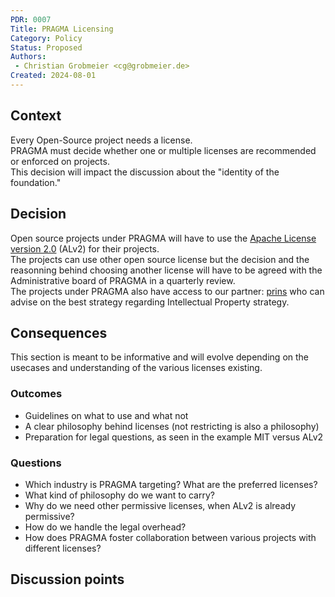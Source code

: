 ```yaml
---
PDR: 0007
Title: PRAGMA Licensing
Category: Policy
Status: Proposed 
Authors:
 - Christian Grobmeier <cg@grobmeier.de>
Created: 2024-08-01
---
```


## Context

Every Open-Source project needs a license.  
PRAGMA must decide whether one or multiple licenses are recommended or enforced on projects.  
This decision will impact the discussion about the "identity of the foundation."

## Decision

Open source projects under PRAGMA will have to use the [Apache License version 2.0](https://www.apache.org/licenses/LICENSE-2.0) (ALv2) for their projects.  
The projects can use other open source license but the decision and the reasonning behind choosing another license will have to be agreed with the Administrative board of PRAGMA in a quarterly review.  
The projects under PRAGMA also have access to our partner: [prins](https://prins.swiss/en/) who can advise on the best strategy regarding Intellectual Property strategy.

## Consequences

This section is meant to be informative and will evolve depending on the usecases and understanding of the various licenses existing.
<!--- To do Christian: Rework that section to describe the types of protection that comes with use cases and licensing (copyleft) (copyright) and illustrate which types of licensing has which pros&cons for each situtation


Various Open Source Foundations solve this differently. 

- Apache Software Foundation: uses Apache License 2.0 exclusively.
- Free Software Foundation (FSF): GPL, LPGL, AGPL, FDL.
- Eclipse Foundation: EPL (others permitted with special approval)
- Mozilla Foundation: MPL mostly, but does not strictly enforce
- Linux Foundation: no licensing policy. 

Whether there is strict license enforcement or none at all, a foundation's face is shaped by it. 

For example, the FSF supports various solid political statements that can only be upheld with the licenses it provides. Other foundations check on enforcing a license so they know precisely about all legal implications. 
The Linux Foundation feels like a "Foundation to build Foundations," giving maximum freedom.

The following document outlines various aspects. 

### Enforcing single licenses

The ASF is very strict with a single license, the Apache License. Requiring all projects to use this license is not only because of the foundation's philosophy but also for other reasons.

- Legals and simplicity. When projects use only one license, the legal landscape 
  is often simplified. Everyone, including downstream users of PRAGMA, would need 
  to figure out exactly what to expect regarding rights and obligations. 
  Legal simplicity is also very business-friendly since auditors and advisors 
  will do less work to check the details.
- The Contributor License works well with the Apache License. All contributions 
  are easily applied to the Apache License.
- The risk of license incompatibility or conflicts can be handled very clearly. 
  Dependencies of dependencies may have licenses that the maintainer does not expect. 
  Using a single license, the foundation can create rulesets of what is safe and what is not.
- Avoiding fragmentation: Some PRAGMA projects could face problems in the future 
  when operating with other projects that use different licenses.
- Predictable: PRAGMA would create a predictable environment for contributors and 
  users by enforcing a single license. Contributors know how their work is licensed,
  and users know about their obligations.
- Focus on innovation: with a clearly defined environment, PRAGMA would allow 
  developers to focus on innovation rather than legal aspects.
- Philosophic consistency: whatever philosophy PRAGMA will adopt, the single license 
  should reflect it and support it.

A document that shows how projects can use the Apache License was crafted at the ASF:
https://www.apache.org/legal/resolved.html

### Allowing a limited set of licenses for PRAGMA projects

The FSF allows multiple licenses, and this model could also work for PRAGMA. 
In that case, PRAGMA would require projects to adopt licenses from a limited list, like 3 or 4.

- Projects would be given more freedom to choose their license. 
  Some may choose MIT, some GPL. Since projects are more flexible, the contributor 
  base could grow since developers may find their preferred license supported.
- License complexity: allowing multiple licenses may introduce risks of license incompatibility. 
  It could become complicated if two projects use different licenses but wish to interoperate. 
  Analysis needs to be done for all the supported licenses.
- Legal overhead: PRAGMA's legal team, downstream users, and auditors will 
  need to understand the differences between the licenses and verify whether 
  there are conflicts. With a limited set of licenses this might be doable, 
  but so bigger the list of supported licenses grows, so more complicated it will become.
- Contributors will need to be aware of the license they are working on. With CLAs, 
  they would need to sign multiple CLAs, based on the project's license. 
  Contributors will need to understand the various aspects of the licenses.
- Every license has a philosophy behind it; PRAGMA would allow projects to experiment with these philosophies.
- Allowing multiple licenses will change PRAGMA's nuance and give it a flexible and inclusive nuance. 
  However,PRAGMA's foundation philosophy might be less clear about open-source principles.
- Community fragmentation: different licenses may create silos within the PRAGMA community.
- Project interoperability: making PRAGMA project depend on other PRAGMA projects will be harder.

### Allowing any license

The Linux Foundation does not restrict licenses.

- Projects need specific licenses, attract diverse contributors, and be free 
  to experiment as they like. New licenses might be adopted as soon as they are published.
- There is a high risk of license incompatibility. Because more licenses are needed, 
  interoperability is more challenging. 
- Legal risk for users: Downstream users, especially organizations, may face 
  legal uncertainty or danger when using PRAGMA projects. Businesses could avoid 
  PRAGMA projects because of the legal overhead of auditing.
- Strong silo creation for communities. Different licensing philosophies 
  (permissive versus copyleft) will create divisions in the PRAGMA community.
- It might be harder to foster a unified identity. PRAGMA's identity might be 
  harder to communicate, and the mission or philosophy might be driven in different 
  directions as projects choose different licenses. This could weaken the 
  PRAGMA brand and the ability to promote a unified version of open source.
- The same problems with CLAs might occur as with multiple licenses.
- Without a clear stance on licenses, industry stakeholders may find it challenging 
  to understand what PRAGMA stands for, which can impact trust and engagement.

### Example: MIT and ALv2

Both licenses, MIT and ALv2, are considered very similar. However, the 

ALv2 makes it very clear that you have a license to the code but not to the trademark. This avoids confusion about branding and protects the foundation and the project maintainers to retain control of their trademark.
The MIT license does not make this very clear. While it does not mean you can use trademarks, the lack of explicit language can lead to legal risks.

The ALv2 explicitly grants patents. It clarifies that contributors to the project are also licensing relevant patents they own to users.
MIT does not do that, and it is not considered an immediate risk for patent lawsuits. Still, it can leave users in more vulnerable positions, mainly if the code is later found to infringe a patent held by one of the contributors.

The ALv2 is more robust about US copyright law. It defines what a contribution is and what is granted, which better protects contributors and users.
The MIT license does not handle copyright matters that well. It usually works straightforwardly but leaves room for interpretation, especially in the US.

In this example, if a project needs to decide whether to use MIT or ALv2, there are most likely no reasons to choose MIT over ALv2, especially when copyright, trademarks, or patents are a concern. 

### Hypothetical Example: Patent Right Assignment

Imagine ACME contributes code to a PRAGMA project under the Apache License 2.0 (ALv2). By doing so, ACME automatically grants a patent license to anyone using that code. This protects PRAGMA and downstream users from patent lawsuits related to ACME's contribution.

Now consider another company, BETA, that holds a patent relevant to the same code but didn't contribute anything. Since BETA didn't contribute, users don't get any patent rights from them. If BETA's patent is infringed, they could still come after PRAGMA or its users.

The ALv2 protects against patent claims from contributors like ACME, but not from BETA. If PRAGMA used MIT, which does not include an explicit patent grant, our users would be more vulnerable to legal issues.

With MIT:

 - Developers (contributors) and users can both be sued in patent lawsuits.

With ALv2:

 - Developers (contributors) cannot later sue users for patent infringement on code they contributed.
 - A third party can sue developers (contributors) if the code infringes on their patents.
 - Users are protected from developers (contributors), but they can be sued by third parties like BETA.

 --> 

### Outcomes

- Guidelines on what to use and what not
- A clear philosophy behind licenses (not restricting is also a philosophy)
- Preparation for legal questions, as seen in the example MIT versus ALv2

### Questions

- Which industry is PRAGMA targeting? What are the preferred licenses?
- What kind of philosophy do we want to carry?
- Why do we need other permissive licenses, when ALv2 is already permissive?
- How do we handle the legal overhead?
- How does PRAGMA foster collaboration between various projects with different licenses?

## Discussion points
<!-- Summarizes, a posteriori, the major discussion points that gravitates around the decision -->

